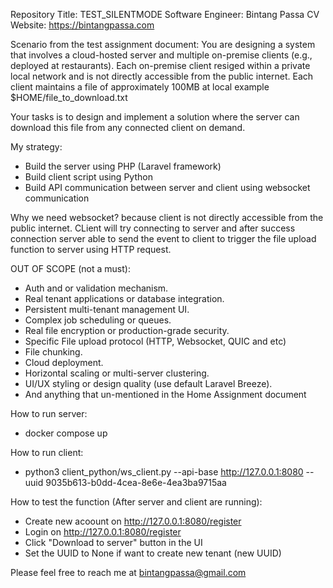 Repository Title: TEST_SILENTMODE
Software Engineer: Bintang Passa
CV Website: https://bintangpassa.com

Scenario from the test assignment document:
You are designing a system that involves a cloud-hosted server and multiple on-premise clients (e.g., deployed at restaurants). Each on-premise client resiged within a private local network and is not directly accessible from the public internet. Each client maintains a file of approximately 100MB at local example $HOME/file_to_download.txt

Your tasks is to design and implement a solution where the server can download this file from any connected client on demand.

My strategy:

- Build the server using PHP (Laravel framework)
- Build client script using Python
- Build API communication between server and client using websocket communication

Why we need websocket? because client is not directly accessible from the public internet. CLient will try connecting to server and after success connection server able to send the event to client to trigger the file upload function to server using HTTP request.

OUT OF SCOPE (not a must):

- Auth and or validation mechanism.
- Real tenant applications or database integration.
- Persistent multi-tenant management UI.
- Complex job scheduling or queues.
- Real file encryption or production-grade security.
- Specific File upload protocol (HTTP, Websocket, QUIC and etc)
- File chunking.
- Cloud deployment.
- Horizontal scaling or multi-server clustering.
- UI/UX styling or design quality (use default Laravel Breeze).
- And anything that un-mentioned in the Home Assignment document

How to run server:

- docker compose up

How to run client:

- python3 client_python/ws_client.py --api-base http://127.0.0.1:8080 --uuid 9035b613-b0dd-4cea-8e6e-4ea3ba9715aa

How to test the function (After server and client are running):

- Create new acoount on http://127.0.0.1:8080/register
- Login on http://127.0.0.1:8080/register
- Click "Download to server" button in the UI
- Set the UUID to None if want to create new tenant (new UUID)

Please feel free to reach me at bintangpassa@gmail.com
